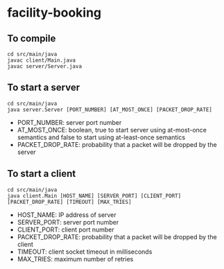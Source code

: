# facility-booking

## To compile

`cd src/main/java` \
`javac client/Main.java` \
`javac server/Server.java`

## To start a server

`cd src/main/java` \
`java server.Server [PORT_NUMBER] [AT_MOST_ONCE] [PACKET_DROP_RATE]`

- PORT_NUMBER: server port number
- AT_MOST_ONCE: boolean, true to start server using at-most-once semantics and false to start using at-least-once semantics
- PACKET_DROP_RATE: probability that a packet will be dropped by the server

## To start a client
`cd src/main/java` \
`java client.Main [HOST_NAME] [SERVER_PORT] [CLIENT_PORT] [PACKET_DROP_RATE] [TIMEOUT] [MAX_TRIES]`

- HOST_NAME: IP address of server
- SERVER_PORT: server port number
- CLIENT_PORT: client port number
- PACKET_DROP_RATE: probability that a packet will be dropped by the client
- TIMEOUT: client socket timeout in milliseconds
- MAX_TRIES: maximum number of retries





